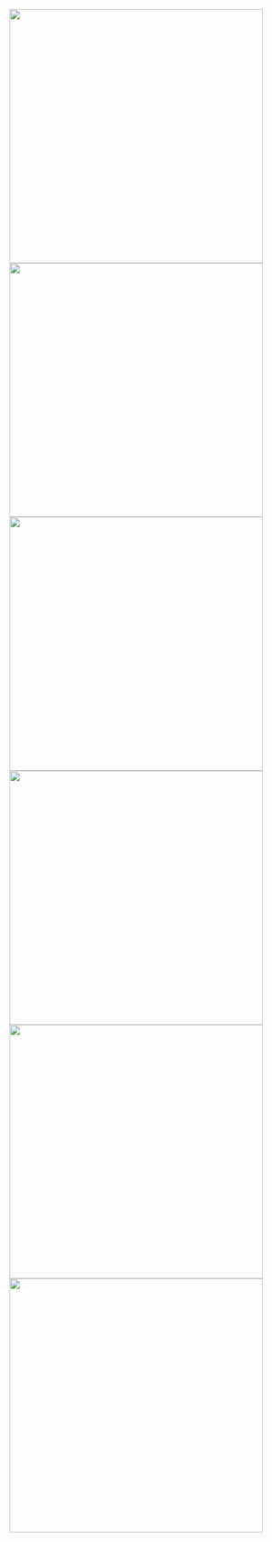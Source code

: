<p float="left">
<img  src="https://github.com/user-attachments/assets/b76f3546-94d4-4df4-b5cf-b65d9acb0708"  height="450"> 
  <img  src="https://github.com/user-attachments/assets/bae645f5-f6a9-4416-a769-0a44cd6b3ae0" height="450">

<img  src="https://github.com/user-attachments/assets/3265478c-c98f-4f95-a15e-60f57cabeb02" height="450">
<img  src="https://github.com/user-attachments/assets/0ce87abb-284b-44e5-a3b2-8027a0ee514a" height="450">
  <img  src="https://github.com/user-attachments/assets/dc17a4f8-02c2-4a14-920a-1efeac6371d2" height="450">
  <img  src="https://github.com/user-attachments/assets/ebbfa100-5277-4317-a88a-d19902db9d42" height="450">
</p>








